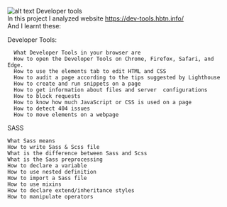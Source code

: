 ![alt text](https://uploads-ssl.webflow.com/6105315644a26f77912a1ada/63eea844ae4e3022154e2878_Holberton.png)
Developer tools  
In this project I analyzed website  https://dev-tools.hbtn.info/  
And I learnt these:  

Developer Tools:

      What Developer Tools in your browser are  
      How to open the Developer Tools on Chrome, Firefox, Safari, and Edge.  
      How to use the elements tab to edit HTML and CSS  
      How to audit a page according to the tips suggested by Lighthouse  
      How to create and run snippets on a page  
      How to get information about files and server  configurations  
      How to block requests  
      How to know how much JavaScript or CSS is used on a page  
      How to detect 404 issues  
      How to move elements on a webpage  
SASS
      
    What Sass means
    How to write Sass & Scss file
    What is the difference between Sass and Scss
    What is the Sass preprocessing
    How to declare a variable
    How to use nested definition
    How to import a Sass file
    How to use mixins
    How to declare extend/inheritance styles
    How to manipulate operators
